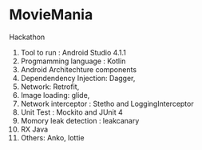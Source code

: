 # MovieMania
Hackathon
1. Tool to run : Android Studio 4.1.1
2. Progmamming language : Kotlin
3. Android Architechture components
4. Dependendency Injection: Dagger, 
5. Network: Retrofit, 
6. Image loading: glide, 
7. Network interceptor : Stetho and LoggingInterceptor
8. Unit Test : Mockito and JUnit 4
9. Momory leak detection : leakcanary
10. RX Java
11. Others: Anko, lottie
